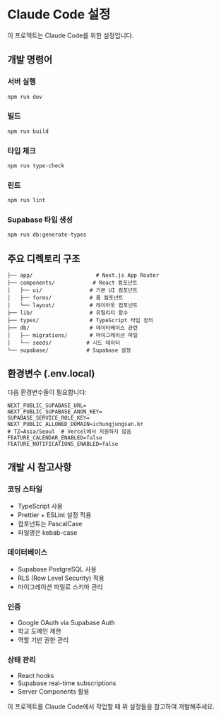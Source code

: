 # Claude Code 설정

이 프로젝트는 Claude Code를 위한 설정입니다.

## 개발 명령어

### 서버 실행
```bash
npm run dev
```

### 빌드
```bash
npm run build
```

### 타입 체크
```bash
npm run type-check
```

### 린트
```bash
npm run lint
```

### Supabase 타입 생성
```bash
npm run db:generate-types
```

## 주요 디렉토리 구조

```
├── app/                    # Next.js App Router
├── components/            # React 컴포넌트
│   ├── ui/               # 기본 UI 컴포넌트
│   ├── forms/            # 폼 컴포넌트
│   └── layout/           # 레이아웃 컴포넌트
├── lib/                  # 유틸리티 함수
├── types/                # TypeScript 타입 정의
├── db/                   # 데이터베이스 관련
│   ├── migrations/       # 마이그레이션 파일
│   └── seeds/           # 시드 데이터
└── supabase/            # Supabase 설정
```

## 환경변수 (.env.local)

다음 환경변수들이 필요합니다:

```env
NEXT_PUBLIC_SUPABASE_URL=
NEXT_PUBLIC_SUPABASE_ANON_KEY=
SUPABASE_SERVICE_ROLE_KEY=
NEXT_PUBLIC_ALLOWED_DOMAIN=ichungjungsan.kr
# TZ=Asia/Seoul  # Vercel에서 지원하지 않음
FEATURE_CALENDAR_ENABLED=false
FEATURE_NOTIFICATIONS_ENABLED=false
```

## 개발 시 참고사항

### 코딩 스타일
- TypeScript 사용
- Prettier + ESLint 설정 적용
- 컴포넌트는 PascalCase
- 파일명은 kebab-case

### 데이터베이스
- Supabase PostgreSQL 사용
- RLS (Row Level Security) 적용
- 마이그레이션 파일로 스키마 관리

### 인증
- Google OAuth via Supabase Auth
- 학교 도메인 제한
- 역할 기반 권한 관리

### 상태 관리
- React hooks
- Supabase real-time subscriptions
- Server Components 활용

이 프로젝트를 Claude Code에서 작업할 때 위 설정들을 참고하여 개발해주세요.